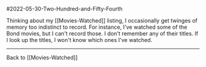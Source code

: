 #2022-05-30-Two-Hundred-and-Fifty-Fourth

Thinking about my [[Movies-Watched]] listing, I occasionally get twinges of memory too indistinct to record.  For instance, I've watched some of the Bond movies, but I can't record those.  I don't remember any of their titles.  If I look up the titles, I won't know which ones I've watched.

---
Back to [[Movies-Watched]]